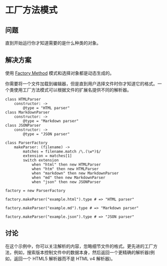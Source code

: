 # 工厂方法模式

## 问题

直到开始运行你才知道需要的是什么种类的对象。

## 解决方案

使用 [Factory Method](http://en.wikipedia.org/wiki/Factory_method_pattern) 模式和选择对象都是动态生成的。

你需要将一个文件加载到编辑器，但是直到用户选择文件时你才知道它的格式。一个类使用工厂方法模式可以根据文件的扩展名提供不同的解析器。
```
class HTMLParser
    constructor: ->
        @type = "HTML parser"
class MarkdownParser
    constructor: ->
        @type = "Markdown parser"
class JSONParser
    constructor: ->
        @type = "JSON parser"

class ParserFactory
    makeParser: (filename) ->
        matches = filename.match /\.(\w*)$/
        extension = matches[1]
        switch extension
            when "html" then new HTMLParser
            when "htm" then new HTMLParser
            when "markdown" then new MarkdownParser
            when "md" then new MarkdownParser
            when "json" then new JSONParser

factory = new ParserFactory

factory.makeParser("example.html").type # => "HTML parser"

factory.makeParser("example.md").type # => "Markdown parser"

factory.makeParser("example.json").type # => "JSON parser"
```

## 讨论

在这个示例中，你可以关注解析的内容，忽略细节文件的格式。更先进的工厂方法，例如，搜索版本控制文件中的数据本身，然后返回一个更精确的解析器(例如，返回一个 HTML5 解析器而不是 HTML v4 解析器)。













